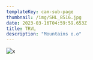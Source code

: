 ```yaml
---
templateKey: cam-sub-page
thumbnail: /img/SHL_8516.jpg
date: 2023-03-16T04:59:59.653Z
title: TRVL 
description: "Mountains o.o"
---
```



![x](/img/SHL_8516.jpg)

